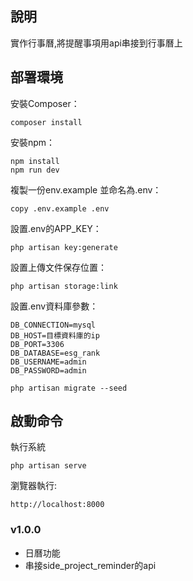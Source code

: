 ## 說明
實作行事曆,將提醒事項用api串接到行事曆上

## 部署環境

安裝Composer：
```
composer install
```

安裝npm：
```
npm install
npm run dev
```

複製一份env.example 並命名為.env：
```
copy .env.example .env
```

設置.env的APP_KEY：
```
php artisan key:generate
```

設置上傳文件保存位置：
```
php artisan storage:link
```

設置.env資料庫參數：
```
DB_CONNECTION=mysql
DB_HOST=目標資料庫的ip
DB_PORT=3306
DB_DATABASE=esg_rank
DB_USERNAME=admin
DB_PASSWORD=admin
```
```
php artisan migrate --seed
```

## 啟動命令
執行系統
```
php artisan serve
```

瀏覽器執行:
```
http://localhost:8000
```

### v1.0.0
- 日曆功能
- 串接side_project_reminder的api